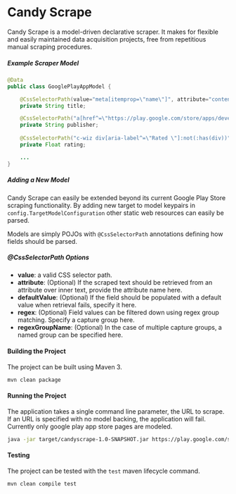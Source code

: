 Candy Scrape
===========================================================

Candy Scrape is a model-driven declarative scraper. It
makes for flexible and easily maintained data acquisition projects, free
from repetitious manual scraping procedures.

##### Example Scraper Model

```Java
@Data
public class GooglePlayAppModel {

    @CssSelectorPath(value="meta[itemprop=\"name\"]", attribute="content")
    private String title;

    @CssSelectorPath("a[href^=\"https://play.google.com/store/apps/developer?id=\"]:not(:has(div))")
    private String publisher;
    
    @CssSelectorPath("c-wiz div[aria-label^=\"Rated \"]:not(:has(div))")
    private Float rating;

    ...
}
```

##### Adding a New Model

Candy Scrape can easily be extended beyond its current Google Play Store
scraping functionality. By adding new target to model keypairs in 
`config.TargetModelConfiguration` other static web resources can easily
be parsed.

Models are simply POJOs with `@CssSelectorPath` annotations defining how
fields should be parsed. 

##### @CssSelectorPath Options

- **value**: a valid CSS selector path.
- **attribute**: (Optional) If the scraped text should be retrieved from an attribute over
    inner text, provide the attribute name here.
- **defaultValue**: (Optional) If the field should be populated with a default
    value when retrieval fails, specify it here.
- **regex**: (Optional) Field values can be filtered down using regex group matching.
    Specify a capture group here.
- **regexGroupName**: (Optional) In the case of multiple capture groups, a named
    group can be specified here. 

#### Building the Project

The project can be built using Maven 3.
 
```bash
mvn clean package
```

#### Running the Project

The application takes a single command line parameter, the URL to scrape. If 
an URL is specified with no model backing, the application will fail. Currently
only google play app store pages are modeled.

```bash
java -jar target/candyscrape-1.0-SNAPSHOT.jar https://play.google.com/store/apps/details?id=com.jds.batim
```

#### Testing

The project can be tested with the `test` maven lifecycle command.
 
```bash
mvn clean compile test
```